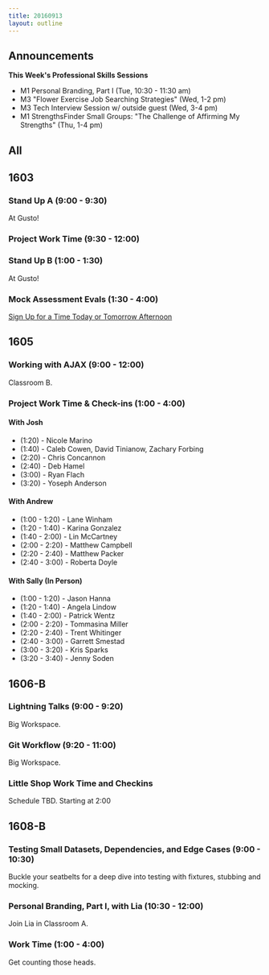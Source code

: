 ```yaml
---
title: 20160913
layout: outline
---
```


## Announcements
**This Week's Professional Skills Sessions**

* M1 Personal Branding, Part I (Tue, 10:30 - 11:30 am)
* M3 "Flower Exercise Job Searching Strategies" (Wed, 1-2 pm)
* M3 Tech Interview Session w/ outside guest (Wed, 3-4 pm)
* M1 StrengthsFinder Small Groups: "The Challenge of Affirming My Strengths" (Thu, 1-4 pm)

## All

## 1603

### Stand Up A (9:00 - 9:30)

At Gusto!

### Project Work Time (9:30 - 12:00)

### Stand Up B (1:00 - 1:30)

At Gusto!

### Mock Assessment Evals (1:30 - 4:00)

[Sign Up for a Time Today or Tomorrow Afternoon](https://public.etherpad-mozilla.org/p/1603-mock-evals)

## 1605

### Working with AJAX (9:00 - 12:00)

Classroom B.

### Project Work Time & Check-ins (1:00 - 4:00)

#### With Josh

* (1:20) - Nicole Marino
* (1:40) - Caleb Cowen, David Tinianow, Zachary Forbing
* (2:20) - Chris Concannon
* (2:40) - Deb Hamel
* (3:00) - Ryan Flach
* (3:20) - Yoseph Anderson

#### With Andrew

* (1:00 - 1:20) - Lane Winham
* (1:20 - 1:40) - Karina Gonzalez
* (1:40 - 2:00) - Lin McCartney
* (2:00 - 2:20) - Matthew Campbell
* (2:20 - 2:40) - Matthew Packer
* (2:40 - 3:00) - Roberta Doyle

#### With Sally (In Person)

* (1:00 - 1:20) - Jason Hanna
* (1:20 - 1:40) - Angela Lindow
* (1:40 - 2:00) - Patrick Wentz
* (2:00 - 2:20) - Tommasina Miller
* (2:20 - 2:40) - Trent Whitinger
* (2:40 - 3:00) - Garrett Smestad
* (3:00 - 3:20) - Kris Sparks
* (3:20 - 3:40) - Jenny Soden

## 1606-B

### Lightning Talks (9:00 - 9:20)

Big Workspace.

### Git Workflow (9:20 - 11:00)

Big Workspace.

### Little Shop Work Time and Checkins

Schedule TBD. Starting at 2:00

## 1608-B
### Testing Small Datasets, Dependencies, and Edge Cases (9:00 - 10:30)

Buckle your seatbelts for a deep dive into testing with fixtures, stubbing and mocking.

### Personal Branding, Part I, with Lia (10:30 - 12:00)

Join Lia in Classroom A.

### Work Time (1:00 - 4:00)

Get counting those heads.
